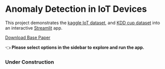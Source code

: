 # Anomaly Detection in IoT Devices

This project demonstrates the [kaggle IoT dataset]( https://www.kaggle.com/francoisxa/ds2ostraffictraces ), and [KDD cup dataset](https://kdd.ics.uci.edu/databases/kddcup99/kddcup99.html) into an interactive [Streamlit](https://streamlit.io) app.

<a href="https://github.com/Jaseemck/Anomaly_Detection_App/raw/master/paper.pdf" download="paper">Download Base Paper</a>

👈 **Please select options in the sidebar to explore and run the app.**

### Under Construction
